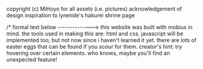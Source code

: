 copyright (c) MiHoyo for all assets (i.e. pictures)
acknowledgement of design inspiration to lyrenide's hakurei shrine page

/* formal text below -------------->
this website was built with mobius in mind. the tools used in making this are: html and css. javascript will be implemented too, but not now 
since i haven't learned it yet.
there are lots of easter eggs that can be found if you scour for them. creator's hint: try hovering over certain elements. who knows, maybe you'll
find an unexpected feature!
